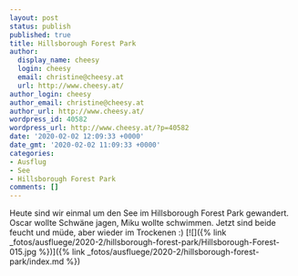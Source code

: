 ```yaml
---
layout: post
status: publish
published: true
title: Hillsborough Forest Park
author:
  display_name: cheesy
  login: cheesy
  email: christine@cheesy.at
  url: http://www.cheesy.at/
author_login: cheesy
author_email: christine@cheesy.at
author_url: http://www.cheesy.at/
wordpress_id: 40582
wordpress_url: http://www.cheesy.at/?p=40582
date: '2020-02-02 12:09:33 +0000'
date_gmt: '2020-02-02 11:09:33 +0000'
categories:
- Ausflug
- See
- Hillsborough Forest Park
comments: []
---
```

Heute sind wir einmal um den See im Hillsborough Forest Park gewandert. Oscar wollte Schwäne jagen, Miku wollte schwimmen. Jetzt sind beide feucht und müde, aber wieder im Trockenen :)
[![]({% link _fotos/ausfluege/2020-2/hillsborough-forest-park/Hillsborough-Forest-015.jpg %})]({% link _fotos/ausfluege/2020-2/hillsborough-forest-park/index.md %})
